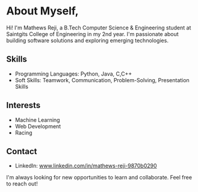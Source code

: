 # About Myself,

Hi! I'm Mathews Reji, a B.Tech Computer Science & Engineering student at Saintgits College of Engineering in my 2nd year. I'm passionate about building software solutions and exploring emerging technologies.

## Skills

* Programming Languages: Python, Java, C,C++
* Soft Skills: Teamwork, Communication, Problem-Solving, Presentation Skills

## Interests

* Machine Learning
* Web Development
* Racing

## Contact

* LinkedIn: www.linkedin.com/in/mathews-reji-9870b0290

I'm always looking for new opportunities to learn and collaborate. Feel free to reach out!
